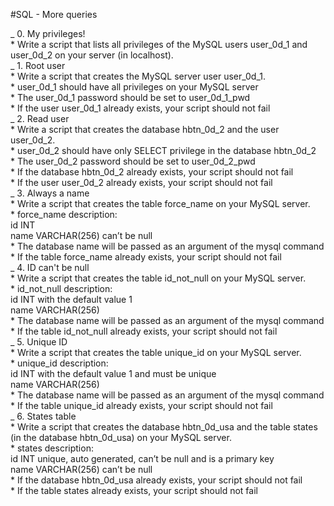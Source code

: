 #SQL - More queries 

_  0. My privileges! <br>
    * Write a script that lists all privileges of the MySQL users user_0d_1 and user_0d_2 on your server (in localhost). <br>
_  1. Root user <br>
    * Write a script that creates the MySQL server user user_0d_1. <br>
        * user_0d_1 should have all privileges on your MySQL server <br>
        * The user_0d_1 password should be set to user_0d_1_pwd <br>
        * If the user user_0d_1 already exists, your script should not fail <br>
_  2. Read user <br>
    * Write a script that creates the database hbtn_0d_2 and the user user_0d_2.<br>
        * user_0d_2 should have only SELECT privilege in the database hbtn_0d_2<br>
        * The user_0d_2 password should be set to user_0d_2_pwd<br>
        * If the database hbtn_0d_2 already exists, your script should not fail<br>
        * If the user user_0d_2 already exists, your script should not fail<br>
_  3. Always a name <br>
    * Write a script that creates the table force_name on your MySQL server.<br>
        * force_name description:<br>
            id INT<br>
            name VARCHAR(256) can’t be null<br>
        * The database name will be passed as an argument of the mysql command<br>
        * If the table force_name already exists, your script should not fail<br>
_ 4. ID can't be null <br>
    * Write a script that creates the table id_not_null on your MySQL server.<br>
        * id_not_null description:<br>
            id INT with the default value 1 <br>
            name VARCHAR(256)<br>
        * The database name will be passed as an argument of the mysql command<br>
        * If the table id_not_null already exists, your script should not fail<br>
_ 5. Unique ID <br>
    * Write a script that creates the table unique_id on your MySQL server.<br>
        * unique_id description:<br>
            id INT with the default value 1 and must be unique<br>
            name VARCHAR(256)<br>
        * The database name will be passed as an argument of the mysql command<br>
        * If the table unique_id already exists, your script should not fail<br>
_  6. States table <br>
    * Write a script that creates the database hbtn_0d_usa and the table states (in the database hbtn_0d_usa) on your MySQL server.<br>
        * states description:<br>
            id INT unique, auto generated, can’t be null and is a primary key<br>
            name VARCHAR(256) can’t be null<br>
        * If the database hbtn_0d_usa already exists, your script should not fail<br>
        * If the table states already exists, your script should not fail<br>
